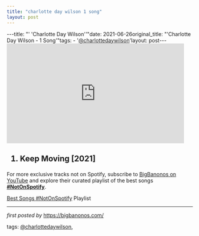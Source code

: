```yaml
---
title: "charlotte day wilson 1 song"
layout: post
---
```

---title: "' 'Charlotte Day Wilson''"date: 2021-06-26original_title: "'Charlotte Day Wilson - 1 Song'"tags:  - '[@charlottedaywilson](/tags/charlottedaywilson/)'layout: post---<iframe frameborder="0" height="270" src="https://youtube.com/embed/AKXJeoDxeXU" width="480"></iframe><h2><ol><li>Keep Moving [2021]</li></ol></h2><!--Subscribe and Playlist Links--><div>    <p>For more exclusive tracks not on Spotify, subscribe to <a href="https://www.youtube.com/[@BigBanonos](/tags/BigBanonos/)" target="_blank">BigBanonos on YouTube</a> and explore their curated playlist of the best songs <strong>[#NotOnSpotify](/tags/NotOnSpotify/)</strong>.</p>    <p><a href="https://www.youtube.com/playlist?list=PLtuNtuTatqI0kFahUCbtbfenC_ET5O_tr" target="_blank">Best Songs [#NotOnSpotify](/tags/NotOnSpotify/) Playlist<br /></a></p></div><hr /><p><em>first posted by</em> <a href="https://bigbanonos.com/" rel="noopener" target="_new">https://bigbanonos.com/</a></p><p>tags: [@charlottedaywilson](/tags/charlottedaywilson/),</p>
